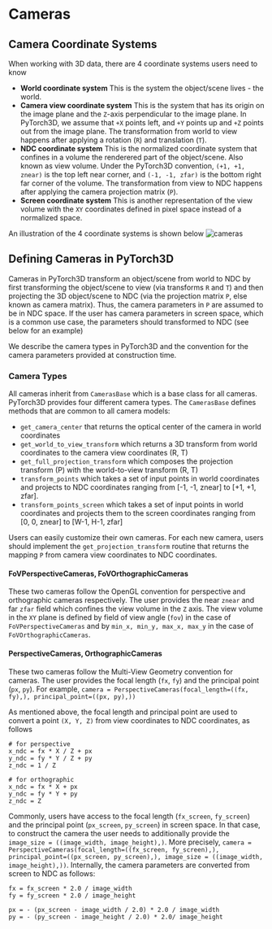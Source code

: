 # Cameras

## Camera Coordinate Systems

When working with 3D data, there are 4 coordinate systems users need to know
* **World coordinate system**
This is the system the object/scene lives - the world.
* **Camera view coordinate system**
This is the system that has its origin on the image plane and the `Z`-axis perpendicular to the image plane. In PyTorch3D, we assume that `+X` points left, and `+Y` points up and `+Z` points out from the image plane. The transformation from world to view happens after applying a rotation (`R`) and translation (`T`). 
* **NDC coordinate system**
This is the normalized coordinate system that confines in a volume the renderered part of the object/scene. Also known as view volume. Under the PyTorch3D convention, `(+1, +1, znear)` is the top left near corner, and `(-1, -1, zfar)` is the bottom right far corner of the volume. The transformation from view to NDC happens after applying the camera projection matrix (`P`).
* **Screen coordinate system**
This is another representation of the view volume with the `XY` coordinates defined in pixel space instead of a normalized space.

An illustration of the 4 coordinate systems is shown below
![cameras](https://user-images.githubusercontent.com/4369065/90317960-d9b8db80-dee1-11ea-8088-39c414b1e2fa.png)

## Defining Cameras in PyTorch3D

Cameras in PyTorch3D transform an object/scene from world to NDC by first transforming the object/scene to view (via transforms `R` and `T`) and then projecting the 3D object/scene to NDC (via the projection matrix `P`, else known as camera matrix). Thus, the camera parameters in `P` are assumed to be in NDC space. If the user has camera parameters in screen space, which is a common use case, the parameters should transformed to NDC (see below for an example)

We describe the camera types in PyTorch3D and the convention for the camera parameters provided at construction time. 

### Camera Types

All cameras inherit from `CamerasBase` which is a base class for all cameras. PyTorch3D provides four different camera types. The `CamerasBase` defines methods that are common to all camera models:
* `get_camera_center` that returns the optical center of the camera in world coordinates
* `get_world_to_view_transform` which returns a 3D transform from world coordinates to the camera view coordinates (R, T)
* `get_full_projection_transform` which composes the projection transform (P) with the world-to-view transform (R, T)
* `transform_points` which takes a set of input points in world coordinates and projects to NDC coordinates ranging from [-1, -1, znear] to  [+1, +1, zfar].
* `transform_points_screen` which takes a set of input points in world coordinates and projects them to the screen coordinates ranging from [0, 0, znear] to [W-1, H-1, zfar] 

Users can easily customize their own cameras. For each new camera, users should implement the `get_projection_transform` routine that returns the mapping `P` from camera view coordinates to NDC coordinates.

#### FoVPerspectiveCameras, FoVOrthographicCameras
These two cameras follow the OpenGL convention for perspective and orthographic cameras respectively. The user provides the near `znear` and far `zfar` field which confines the view volume in the `Z` axis. The view volume in the `XY` plane is defined by field of view angle (`fov`) in the case of `FoVPerspectiveCameras` and by `min_x, min_y, max_x, max_y` in the case of `FoVOrthographicCameras`. 

#### PerspectiveCameras, OrthographicCameras
These two cameras follow the Multi-View Geometry convention for cameras. The user provides the focal length (`fx`, `fy`) and the principal point (`px`, `py`). For example, `camera = PerspectiveCameras(focal_length=((fx, fy),), principal_point=((px, py),))`

As mentioned above, the focal length and principal point are used to convert a point `(X, Y, Z)` from view coordinates to NDC coordinates, as follows

```
# for perspective
x_ndc = fx * X / Z + px
y_ndc = fy * Y / Z + py
z_ndc = 1 / Z

# for orthographic
x_ndc = fx * X + px
y_ndc = fy * Y + py
z_ndc = Z
```

Commonly, users have access to the focal length (`fx_screen`, `fy_screen`) and the principal point (`px_screen`, `py_screen`) in screen space. In that case, to construct the camera the user needs to additionally provide the `image_size = ((image_width, image_height),)`. More precisely, `camera = PerspectiveCameras(focal_length=((fx_screen, fy_screen),), principal_point=((px_screen, py_screen),), image_size = ((image_width, image_height),))`. Internally, the camera parameters are converted from screen to NDC as follows:

```
fx = fx_screen * 2.0 / image_width
fy = fy_screen * 2.0 / image_height

px = - (px_screen - image_width / 2.0) * 2.0 / image_width
py = - (py_screen - image_height / 2.0) * 2.0/ image_height
```
